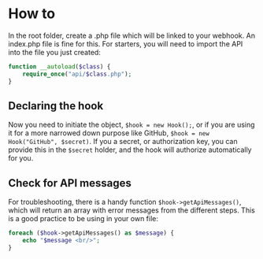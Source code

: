 # How to
In the root folder, create a .php file which will be linked to your webhook. An index.php file is fine for this. For starters, you will need to import the API into the file you just created:
```php
function __autoload($class) {
    require_once("api/$class.php");
}
```
## Declaring the hook
Now you need to initiate the object, `$hook = new Hook();`, or if you are using it for a more narrowed down purpose like GitHub, `$hook = new Hook("GitHub", $secret)`.
If you a secret, or authorization key, you can provide this in the `$secret` holder, and the hook will authorize automatically for you.

## Check for API messages
For troubleshooting, there is a handy function `$hook->getApiMessages()`, which will return an array with error messages from the different steps. This is a good practice to be using in your own file:
```php
foreach ($hook->getApiMessages() as $message) {
    echo "$message <br/>";
}
```
